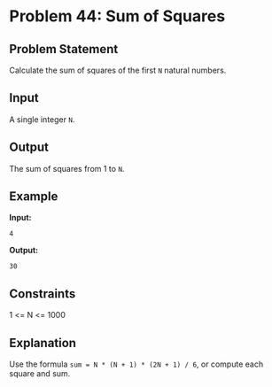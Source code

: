# Problem 44: Sum of Squares

## Problem Statement
Calculate the sum of squares of the first `N` natural numbers.

## Input
A single integer `N`.

## Output
The sum of squares from 1 to `N`.

## Example
**Input:**
```
4
```

**Output:**
```
30
```

## Constraints
1 <= N <= 1000

## Explanation
Use the formula `sum = N * (N + 1) * (2N + 1) / 6`, or compute each square and sum.
